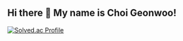 ## Hi there 👋 My name is Choi Geonwoo!

[![Solved.ac Profile](http://mazassumnida.wtf/api/v2/generate_badge?boj=rjsdn031)](https://solved.ac/rjsdn031/)

<!--
**rjsdn031/rjsdn031** is a ✨ _special_ ✨ repository because its `README.md` (this file) appears on your GitHub profile.

Here are some ideas to get you started:

- 🔭 I’m currently working on ...
- 🌱 I’m currently learning ...
- 👯 I’m looking to collaborate on ...
- 🤔 I’m looking for help with ...
- 💬 Ask me about ...
- 📫 How to reach me: ...
- 😄 Pronouns: ...
- ⚡ Fun fact: ...
-->
